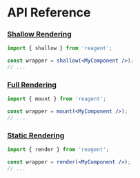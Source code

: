 # API Reference



### [Shallow Rendering](shallow.md)

```jsx
import { shallow } from 'reagent';

const wrapper = shallow(<MyComponent />);
// ...
```


### [Full Rendering](mount.md)

```jsx
import { mount } from 'reagent';

const wrapper = mount(<MyComponent />);
// ...
```


### [Static Rendering](render.md)

```jsx
import { render } from 'reagent';

const wrapper = render(<MyComponent />);
// ...
```
